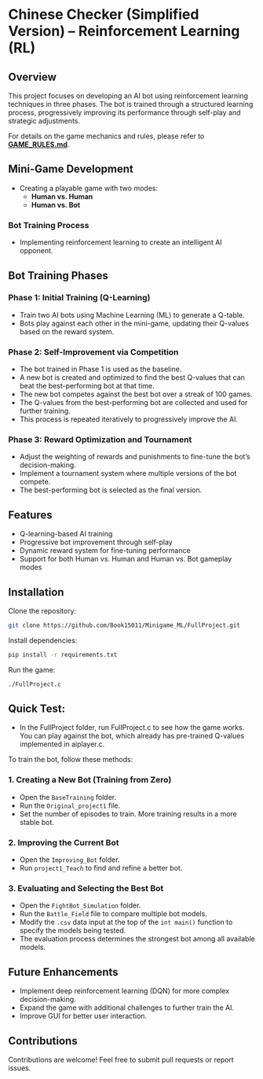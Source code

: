 # Chinese Checker (Simplified Version) – Reinforcement Learning (RL)

## Overview  

This project focuses on developing an AI bot using reinforcement learning techniques in three phases. The bot is trained through a structured learning process, progressively improving its performance through self-play and strategic adjustments.  

For details on the game mechanics and rules, please refer to **[GAME_RULES.md](GAME_RULES.md)**.  

## Mini-Game Development  
- Creating a playable game with two modes:  
  - **Human vs. Human**  
  - **Human vs. Bot**  

### Bot Training Process
- Implementing reinforcement learning to create an intelligent AI opponent.

## Bot Training Phases

### Phase 1: Initial Training (Q-Learning)
- Train two AI bots using Machine Learning (ML) to generate a Q-table.
- Bots play against each other in the mini-game, updating their Q-values based on the reward system.

### Phase 2: Self-Improvement via Competition
- The bot trained in Phase 1 is used as the baseline.
- A new bot is created and optimized to find the best Q-values that can beat the best-performing bot at that time.
- The new bot competes against the best bot over a streak of 100 games.
- The Q-values from the best-performing bot are collected and used for further training.
- This process is repeated iteratively to progressively improve the AI.

### Phase 3: Reward Optimization and Tournament
- Adjust the weighting of rewards and punishments to fine-tune the bot’s decision-making.
- Implement a tournament system where multiple versions of the bot compete.
- The best-performing bot is selected as the final version.

## Features
- Q-learning-based AI training
- Progressive bot improvement through self-play
- Dynamic reward system for fine-tuning performance
- Support for both Human vs. Human and Human vs. Bot gameplay modes

## Installation

Clone the repository:
```sh
git clone https://github.com/Book15011/Minigame_ML/FullProject.git
```

Install dependencies:
```sh
pip install -r requirements.txt
```

Run the game:
```sh
./FullProject.c
```

## Quick Test: 
- In the FullProject folder, run FullProject.c to see how the game works. You can play against the bot, which already has pre-trained Q-values implemented in aiplayer.c.

To train the bot, follow these methods:

### 1. Creating a New Bot (Training from Zero)
- Open the `BaseTraining` folder.
- Run the `Original_project1` file.
- Set the number of episodes to train. More training results in a more stable bot.

### 2. Improving the Current Bot
- Open the `Improving_Bot` folder.
- Run `project1_Teach` to find and refine a better bot.

### 3. Evaluating and Selecting the Best Bot
- Open the `FightBot_Simulation` folder.
- Run the `Battle_Field` file to compare multiple bot models.
- Modify the `.csv` data input at the top of the `int main()` function to specify the models being tested.
- The evaluation process determines the strongest bot among all available models.

## Future Enhancements  
- Implement deep reinforcement learning (DQN) for more complex decision-making.
- Expand the game with additional challenges to further train the AI.
- Improve GUI for better user interaction.

## Contributions
Contributions are welcome! Feel free to submit pull requests or report issues.
